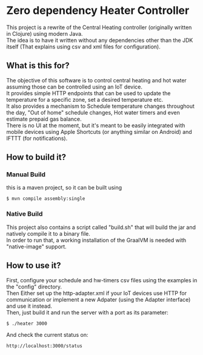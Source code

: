 # Zero dependency Heater Controller
This project is a rewrite of the Central Heating controller (originally written in Clojure) using modern Java.  
The idea is to have it written without any dependencies other than the JDK itself (That explains using csv and xml files for configuration).

## What is this for?
The objective of this software is to control central heating and hot water assuming those can be controlled using an IoT device.  
It provides simple HTTP endpoints that can be used to update the temperature for a specific zone, set a desired temperature etc.  
It also provides a mechanism to Schedule temperature changes throughout the day, "Out of home" schedule changes, Hot water timers and even
estimate prepaid gas balance.  
There is no UI at the moment, but it's meant to be easily integrated with mobile devices using Apple Shortcuts (or anything similar on Android) and IFTTT (for notifications).

## How to build it?
### Manual Build
this is a maven project, so it can be built using 
```
$ mvn compile assembly:single
```
### Native Build
This project also contains a script called "build.sh" that will build the jar and natively compile it to a binary file.  
In order to run that, a working installation of the GraalVM is needed with "native-image" support.

## How to use it?
First, configure your schedule and hw-timers csv files using the examples in the "config" directory.  
Then Either set up the http-adapter.xml if your IoT devices use HTTP for communication or implement a new Adpater (using the Adapter interface) and use it instead.  
Then, just build it and run the server with a port as its parameter:
```
$ ./heater 3000
```
And check the current status on:
```
http://localhost:3000/status


```


